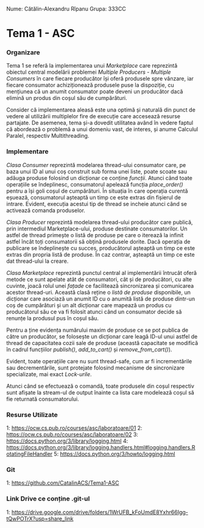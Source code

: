 Nume: Cătălin-Alexandru Rîpanu
Grupa: 333CC

# Tema 1 - ASC

### Organizare
Tema 1 se referă la implementarea unui *Marketplace* care reprezintă obiectul
central modelării problemei _Multiple Producers - Multiple Consumers_ în care
fiecare producător își oferă produsele spre vânzare, iar fiecare consumator
achiziționează produsele puse la dispoziție, cu mențiunea că un anumit
consumator poate deveni un producător dacă elimină un produs din coșul
său de cumpărături.

Consider că implementarea aleasă este una optimă și naturală din punct de vedere
al utilizării multiplelor fire de execuție care accesează resurse partajate. De
asemenea, tema și-a dovedit utilitatea având în vedere faptul că abordează o
problemă a unui domeniu vast, de interes, și anume Calculul Paralel, respectiv
Multithreading.

### Implementare
*Clasa Consumer* reprezintă modelarea thread-ului consumator care, pe baza unui
ID al unui coș construit sub forma unei liste, poate scoate sau adăuga produse
folosind un dicționar ce conține _funcții_. Atunci când toate operațiile se
îndeplinesc, consumatorul apelează funcția *place_order()* pentru a își goli coșul
de cumpărături. În situația în care operația curentă eșuează, consumatorul
așteaptă un timp ce este extras din fișierul de intrare. Evident, execuția acestui
tip de thread se incheie atunci când se activează comanda produselor.

*Clasa Producer* reprezintă modelarea thread-ului producător care publică, prin
intermediul Marketplace-ului, produse destinate consumatorilor. Un astfel de
thread primește o listă de produse pe care o iterează la infinit astfel încât
toți consumatorii să obțină produsele dorite. Dacă operația de publicare se
îndeplinește cu succes, producătorul așteaptă un timp ce este extras din propria 
listă de produse. În caz contrar, așteaptă un timp ce este dat thread-ului la
creare.

*Clasa Marketplace* reprezintă punctul central al implementării întrucât oferă
metode ce sunt apelate atât de consumatori, cât și de producători, cu alte
cuvinte, joacă rolul unei *fațade* ce facilitează sincronizarea și comunicarea
acestor thread-uri. Această clasă reține o *listă de produse* disponibile, un
dicționar care asociază un anumit ID cu o anumită listă de produse dintr-un
coș de cumpărături și un alt dicționar care mapează un produs cu producătorul
său ce va fi folosit atunci când un consumator decide să renunțe la produsul
pus în coșul său.

Pentru a ține evidența numărului maxim de produse ce se pot publica de către
un producător, se folosește un dicționar care leagă ID-ul unui astfel de thread
de capacitatea cozii sale de produse (această capacitate se modifică în cadrul
funcțiilor *publish()*, *add_to_cart()* și *remove_from_cart()*).

Evident, toate operațiile care nu sunt thread-safe, cum ar fi incrementările sau
decrementările, sunt protejate folosind mecanisme de sincronizare specializate,
mai exact *Lock-urile*.

Atunci când se efectuează o comandă, toate produsele din coșul respectiv sunt
afișate la stream-ul de output înainte ca lista care modelează coșul să fie 
returnată consumatorului.

### Resurse Utilizate
1: https://ocw.cs.pub.ro/courses/asc/laboratoare/01
2: https://ocw.cs.pub.ro/courses/asc/laboratoare/02
3: https://docs.python.org/3/library/logging.html
4: https://docs.python.org/3/library/logging.handlers.html#logging.handlers.RotatingFileHandler
5: https://docs.python.org/3/howto/logging.html

### Git
1: https://github.com/CatalinACS/Tema1-ASC

### Link Drive ce conține .git-ul
1: https://drive.google.com/drive/folders/1WrUFB_kFoUmdE8Yxhr66Igg-tQwPOTrX?usp=share_link
